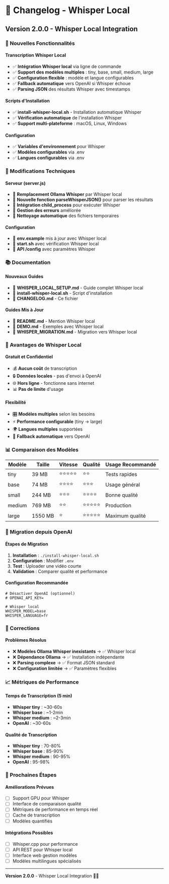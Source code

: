# 📝 Changelog - Whisper Local

## Version 2.0.0 - Whisper Local Integration

### 🎤 Nouvelles Fonctionnalités

#### Transcription Whisper Local
- ✅ **Intégration Whisper local** via ligne de commande
- ✅ **Support des modèles multiples** : tiny, base, small, medium, large
- ✅ **Configuration flexible** : modèle et langue configurables
- ✅ **Fallback automatique** vers OpenAI si Whisper échoue
- ✅ **Parsing JSON** des résultats Whisper avec timestamps

#### Scripts d'Installation
- ✅ **install-whisper-local.sh** - Installation automatique Whisper
- ✅ **Vérification automatique** de l'installation Whisper
- ✅ **Support multi-plateforme** : macOS, Linux, Windows

#### Configuration
- ✅ **Variables d'environnement** pour Whisper
- ✅ **Modèles configurables** via .env
- ✅ **Langues configurables** via .env

### 🔧 Modifications Techniques

#### Serveur (server.js)
- 🔄 **Remplacement Ollama Whisper** par Whisper local
- 🔄 **Nouvelle fonction parseWhisperJSON()** pour parser les résultats
- 🔄 **Intégration child_process** pour exécuter Whisper
- 🔄 **Gestion des erreurs** améliorée
- 🔄 **Nettoyage automatique** des fichiers temporaires

#### Configuration
- 🔄 **env.example** mis à jour avec Whisper local
- 🔄 **start.sh** avec vérification Whisper local
- 🔄 **API /config** avec paramètres Whisper

### 📚 Documentation

#### Nouveaux Guides
- 📖 **WHISPER_LOCAL_SETUP.md** - Guide complet Whisper local
- 📖 **install-whisper-local.sh** - Script d'installation
- 📖 **CHANGELOG.md** - Ce fichier

#### Guides Mis à Jour
- 🔄 **README.md** - Mention Whisper local
- 🔄 **DEMO.md** - Exemples avec Whisper local
- 🔄 **WHISPER_MIGRATION.md** - Migration vers Whisper local

### 🎯 Avantages de Whisper Local

#### Gratuit et Confidentiel
- 💰 **Aucun coût** de transcription
- 🔒 **Données locales** - pas d'envoi à OpenAI
- 🌐 **Hors ligne** - fonctionne sans internet
- 📊 **Pas de limite** d'usage

#### Flexibilité
- 🎛️ **Modèles multiples** selon les besoins
- ⚡ **Performance configurable** (tiny → large)
- 🌍 **Langues multiples** supportées
- 🔄 **Fallback automatique** vers OpenAI

### 📊 Comparaison des Modèles

| Modèle | Taille | Vitesse | Qualité | Usage Recommandé |
|--------|--------|---------|---------|------------------|
| tiny | 39 MB | ⭐⭐⭐⭐⭐ | ⭐⭐ | Tests rapides |
| base | 74 MB | ⭐⭐⭐⭐ | ⭐⭐⭐ | Usage général |
| small | 244 MB | ⭐⭐⭐ | ⭐⭐⭐⭐ | Bonne qualité |
| medium | 769 MB | ⭐⭐ | ⭐⭐⭐⭐⭐ | Production |
| large | 1550 MB | ⭐ | ⭐⭐⭐⭐⭐ | Maximum qualité |

### 🚀 Migration depuis OpenAI

#### Étapes de Migration
1. **Installation** : `./install-whisper-local.sh`
2. **Configuration** : Modifier `.env`
3. **Test** : Uploader une vidéo courte
4. **Validation** : Comparer qualité et performance

#### Configuration Recommandée
```env
# Désactiver OpenAI (optionnel)
# OPENAI_API_KEY=

# Whisper local
WHISPER_MODEL=base
WHISPER_LANGUAGE=fr
```

### 🐛 Corrections

#### Problèmes Résolus
- ❌ **Modèles Ollama Whisper inexistants** → ✅ Whisper local
- ❌ **Dépendance Ollama** → ✅ Installation indépendante
- ❌ **Parsing complexe** → ✅ Format JSON standard
- ❌ **Configuration limitée** → ✅ Paramètres flexibles

### 📈 Métriques de Performance

#### Temps de Transcription (5 min)
- **Whisper tiny** : ~30-60s
- **Whisper base** : ~1-2min
- **Whisper medium** : ~2-3min
- **OpenAI** : ~30-60s

#### Qualité de Transcription
- **Whisper tiny** : 70-80%
- **Whisper base** : 85-90%
- **Whisper medium** : 90-95%
- **OpenAI** : 95-98%

### 🔮 Prochaines Étapes

#### Améliorations Prévues
- [ ] Support GPU pour Whisper
- [ ] Interface de comparaison qualité
- [ ] Métriques de performance en temps réel
- [ ] Cache de transcription
- [ ] Modèles quantifiés

#### Intégrations Possibles
- [ ] Whisper.cpp pour performance
- [ ] API REST pour Whisper local
- [ ] Interface web gestion modèles
- [ ] Modèles multilingues spécialisés

---

**Version 2.0.0** - Whisper Local Integration 🎤✨
